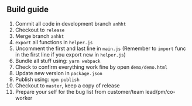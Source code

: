## Build guide
 1. Commit all code in development branch `anhht`
 2. Checkout to `release`
 3. Merge branch `anhht`
 4. `export` all functions in `helper.js`
 5. Uncomment the first and last line in `main.js` (Remember to `import` func in the first line if you export new in `helper.js`)
 6. Bundle all stuff using: `yarn webpack`
 7. Check to confirm everything work fine by open `demo/demo.html`
 8. Update new version in `package.json`
 9. Publish using: `npm publish`
 10. Checkout to `master`, keep a copy of release
 11. Prepare your self for the bug list from customer/team lead/pm/co-worker